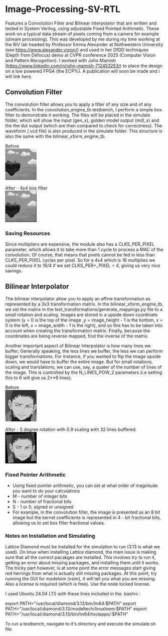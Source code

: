# Image-Processing-SV-RTL
Features a Convolution Filter and Bilinear interpolator that are written and tested in System Verilog, using adjustable Fixed Pointed Arithmetic.
These work on a typical data stream of pixels coming from a camera for example (stream processing). This was developed by me during my time working
at the BiV lab headed by Professor Emma Alexander at Nothwestern University (see https://www.alexander.vision/) and used in her DfDD 
techniques (Depth from Defocus) demo at CVPR conference 2025 (Computer Vision and Pattern Recognition). I worked with John Mamish 
(https://www.linkedin.com/in/john-mamish-712453253/) to place the design on a low powered FPGA (the ECP%). A publication will soon be made
and i will link here.

## Convolution Filter
The convolution filter allows you to apply a filter of any size and of any coefficients. In the convolution_engine_tb testbench,
I perform a simple box filter to demonstrate it working. The files will be placed in the simulate folder, which will show the
input (gen_x), golden model output (mdl_x) and the the dut output (which are then compared to check for correctness). The waveform
(.vcd file) is also produced in the simulate folder. This structure is also the same with the bilinear_xform_engine_tb.

Before  
![alt text](https://github.com/Marc103/Image-Processing-SV-RTL/blob/main/conv_gen_image_0.png)

After - 4x4 box filter  
![alt text](https://github.com/Marc103/Image-Processing-SV-RTL/blob/main/conv_dut_image_0.png)

### Saving Resources
Since multipliers are expensive, the module also has a CLKS_PER_PIXEL parameter, which allows it to take more than
1 cycle to process a MAC of the convolution. Of course, that means that pixels cannot be fed in less than
CLKS_PER_PIXEL cycles per pixel. So for a 4x4 which is 16 multiplies we could reduce it to 16/4 if we set CLKS_PER+_PIXEL = 4,
giving us very nice savings.

## Bilinear Interpolator
The bilinear interpolator allow you to apply an affine transformation as represented by a 3x3 transformation matrix.
In the bilinear_xform_engine_tb, we set the matrix in the test_transformations/generate_mappings.py file to a small 
rotation and scaling. Images are stored in a upside down coordinate system (y = 0 is the top of the image
,y = image_height - 1 is the bottom, x = 0 is the left, x = image_width - 1 is the right), and so this has to be
taken into account when creating the transformation matrix. Finally, because the coordinates are being reverse mapped,
find the inverse of the matrix.

Another important aspect of Bilinear Interpolator is how many lines we buffer; Generally speaking, the less lines we buffer,
the less we can perform bigger transformations. For instance, if you wanted to flip the image upside down, we would have to
buffer the entire image. But for small rotations, scaling and translations, we can use, say, a quater of the number of lines
of the image. This is controlled by the N_LINES_POW_2 parameters (i.e setting this to 6 will give us 2**6 lines).

Before  
![alt text](https://github.com/Marc103/Image-Processing-SV-RTL/blob/main/bxform_gen_image_0.png)

After - 5 degree rotation with 0.9 scaling with 32 lines buffered.  
![alt text](https://github.com/Marc103/Image-Processing-SV-RTL/blob/main/bxform_dut_image_0.png)


### Fixed Pointer Arithmetic
- Using fixed pointer arithmetic, you can set at what order of magnitude you want to do your calculations
- M - number of integer bits
- N - number of fractional bits
- S - 1 or 0, signed or unsigned
- For example, in the convolution filter, the image is presented as an 8 bit image but the kernel coefficients is represented in
  4 - bit fractional bits, allowing us to set box filter fractional values.

### Notes on Installation and Simulating
Lattice Diamond must be installed for the simulation to run (3.13 is what we used). On linux when installing Lattice diamond,
the main issue is making sure that all the correct pacakges are installed. This involves try to run it, getting an error about
missing packages, and installing them until it works. The tricky part however, is at some point the error messages start 
giving red herrings from what is actually still missing packages. At this point, try running the GUI for modelsim (vsim), it will
tell you what you are missing. Also a license is required (which is free). Use the node locked license.

I used Ubuntu 24.04 LTS with these lines included in the .bashrc :

export PATH="/usr/local/diamond/3.13/bin/lin64:$PATH"
export PATH="/usr/local/diamond/3.13/modeltech/linuxloem:$PATH"
export PATH="/usr/local/diamond/3.13/bin/lin64/toolapps/:$PATH"

To run a testbench, navigate to it's directory and execute the simulate.sh file. 
